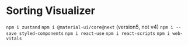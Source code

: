 # Sorting Visualizer

`npm i zustand`
`npm i @material-ui/core@next` (version5, not v4)
`npm i --save styled-components` 
`npm i react-use`
`npm i react-scripts`
`npm i web-vitals`
